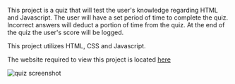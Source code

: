 This project is a quiz that will test the user's knowledge regarding HTML and Javascript. The user will have a set period of time to complete the quiz. Incorrect answers will deduct a portion of time from the quiz. At the end of the quiz the user's score will be logged.

This project utilizes HTML, CSS and Javascript. 

The website required to view this project is located <a href="https://snowslurpie.github.io/quiz_challenge/" target="_blank"> here</a>

<img src="images/quiz.png" alt="quiz screenshot">